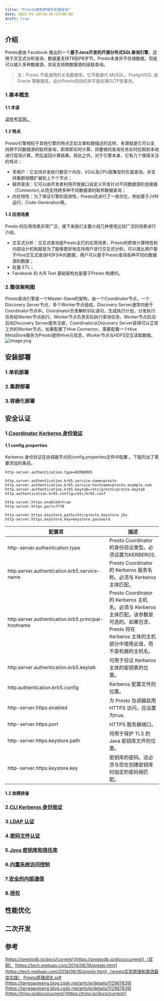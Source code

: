 ```yaml
---
title: "Presto架构原理与实践经验"
date: 2022-01-29T10:46:53+08:00
draft: true
---
```

## 介绍
Presto是由 Facebook 推出的一个**基于Java开发的开源分布式SQL查询引擎**，适用于交互式分析查询，数据量支持TB到PB字节。Presto本身并不存储数据，但是可以接入多种数据源，并且支持跨数据源的级联查询。
> 注：Presto 不是通用的关系数据库。它不能替代 MySQL、PostgreSQL 或 Oracle 等数据库。设计Presto的目的并不是处理OLTP型事务。

### 1.基本概念
#### 1.1 术语
[请参考官网。](https://prestodb.io/docs/current/overview/concepts.html)
#### 1.2 特点
Presto引擎相较于其他引擎的特点正如⽂章标题描述的这样，多源就是它可以⽀持跨不同数据源的联邦查询，即席即实时计算，将要做的查询任务实时拉取到本地进⾏现场计算，然后返回计算结果。除此之外，对于引擎本身，它有⼏个值得关注的特点：

- 多租户：它⽀持并发执⾏数百个内存、I/O以及CPU密集型的负载查询，并⽀持集群规模扩展到上千个节点；
- 联邦查询：它可以由开发者利⽤开放接⼝⾃定义开发针对不同数据源的连接器（Connector),从⽽⽀持跨多种不同数据源的联邦数据查询；
- 内在特性：为了保证引擎的⾼效性，Presto还进⾏了一些优化，例如基于JVM运⾏，Code-Generation等。
#### 1.3 应用场景
Presto 的应⽤场景⾮常⼴泛，接下来我们主要介绍⼏种使⽤⽐较⼴泛的场景进⾏介绍。

- 交互式分析：交互式查询是Presto主打的应⽤场景，Presto的即席计算特性和内部设计机制就是为了能够更好地⽀持⽤户进⾏交互式分析。可以类⽐⽤户基于Hive交互式查询HDFS中的数据，⽤户可以基于Presto查询各种不同的数据源的数据；
- 批量 ETL；
- Facebook 的 A/B Test 基础架构也是基于Presto 构建的。
### 2.整体架构图
Presto查询引擎是一个Master-Slave的架构，由一个Coordinator节点，一个Discovery Server节点，多个Worker节点组成，Discovery Server通常内嵌于Coordinator节点中。Coordinator负责解析SQL语句，生成执行计划，分发执行任务给Worker节点执行。Worker节点负责实际执行查询任务。Worker节点启动后向Discovery Server服务注册，Coordinator从Discovery Server获得可以正常工作的Worker节点。如果配置了Hive Connector，需要配置一个Hive MetaStore服务为Presto提供Hive元信息，Worker节点与HDFS交互读取数据。
![image.png](https://cdn.nlark.com/yuque/0/2021/png/2707056/1640501799769-d498dc34-e73e-4901-b2b6-eef480c2fd29.png#clientId=u7e3b3ccf-ffa5-4&crop=0&crop=0&crop=1&crop=1&from=paste&height=321&id=u137ed407&margin=%5Bobject%20Object%5D&name=image.png&originHeight=641&originWidth=1270&originalType=binary&ratio=1&rotation=0&showTitle=true&size=138027&status=done&style=none&taskId=ueb8e4524-1eb3-4317-9eab-27b6014d8d3&title=Presto%E6%9E%B6%E6%9E%84%E5%9B%BE&width=635 "Presto架构图")
## 安装部署
### 1.单机部署
### 2.集群部署
### 3.容器化部署
## 安全认证
### 1.[Coordinator Kerberos 身份验证](https://prestodb.io/docs/current/security/server.html)
#### 1.1 config.properties
Kerberos 身份验证在协调器节点的config.properties文件中配置 。下面列出了需要添加的条目。
```
http-server.authentication.type=KERBEROS

http.server.authentication.krb5.service-name=presto
http.server.authentication.krb5.service-hostname=presto.example.com
http.server.authentication.krb5.keytab=/etc/presto/presto.keytab
http.authentication.krb5.config=/etc/krb5.conf

http-server.https.enabled=true
http-server.https.port=7778

http-server.https.keystore.path=/etc/presto_keystore.jks
http-server.https.keystore.key=keystore_password
```
| **配置项** | **描述** |
| --- | --- |
| http-server.authentication.type | Presto Coordinator的身份验证类型。必须设置为KERBEROS. |
| http.server.authentication.krb5.service-name | Presto Coordinator的 Kerberos 服务名称。必须与 Kerberos 主体匹配。 |
| http.server.authentication.krb5.principal-hostname | Presto Coordinator的 Kerberos 主机名。必须与 Kerberos 主体匹配。该参数是可选的。如果包含，Presto 将在 Kerberos 主体的主机部分中使用此值，而不是机器的主机名。 |
| http.server.authentication.krb5.keytab | 可用于验证 Kerberos 主体的密钥表的位置。 |
| http.authentication.krb5.config | Kerberos 配置文件的位置。 |
| http-server.https.enabled | 为 Presto 协调器启用 HTTPS 访问。应设置为true. |
| http-server.https.port | HTTPS 服务器端口。 |
| http-server.https.keystore.path | 将用于保护 TLS 的 Java 密钥库文件的位置。 |
| http-server.https.keystore.key | 密钥库的密码。这必须与您在创建密钥库时指定的密码相匹配。 |

#### 1.2 故障排查
### 2.[CLI Kerberos 身份验证](https://prestodb.io/docs/current/security/cli.html)
### 3.[LDAP 认证](https://prestodb.io/docs/current/security/ldap.html)
### 4.[密码文件认证](https://prestodb.io/docs/current/security/password-file.html)
### 5.[Java 密钥库和信任库](https://prestodb.io/docs/current/security/tls.html)
### 6.[内置系统访问控制](https://prestodb.io/docs/current/security/built-in-system-access-control.html)
### 7.[安全的内部通信](https://prestodb.io/docs/current/security/internal-communication.html)
### 8.[授权](https://prestodb.io/docs/current/security/authorization.html)
## 性能优化
## 二次开发
## 参考
[https://prestodb.io/docs/current/](https://prestodb.io/docs/current/)（官网）
[https://tech.meituan.com/2014/06/16/presto.html](https://tech.meituan.com/2014/06/16/presto.html)（presto实现原理和美团最佳实践）
[Presto原理调优.pdf](https://dtwave.yuque.com/attachments/yuque/0/2021/pdf/2707056/1640508573878-7e674cb1-684b-4db5-9670-44935c2d8c7b.pdf?_lake_card=%7B%22src%22%3A%22https%3A%2F%2Fdtwave.yuque.com%2Fattachments%2Fyuque%2F0%2F2021%2Fpdf%2F2707056%2F1640508573878-7e674cb1-684b-4db5-9670-44935c2d8c7b.pdf%22%2C%22name%22%3A%22Presto%E5%8E%9F%E7%90%86%E8%B0%83%E4%BC%98.pdf%22%2C%22size%22%3A3634679%2C%22type%22%3A%22application%2Fpdf%22%2C%22ext%22%3A%22pdf%22%2C%22status%22%3A%22done%22%2C%22taskId%22%3A%22u2e09aca8-050a-47d8-8c5b-3177ee1b008%22%2C%22taskType%22%3A%22upload%22%2C%22id%22%3A%22ua100e946%22%2C%22card%22%3A%22file%22%7D)
[https://tanggaomeng.blog.csdn.net/article/details/112967839](https://tanggaomeng.blog.csdn.net/article/details/112967839)
[https://trino.io/docs/current/](https://trino.io/docs/current/)
